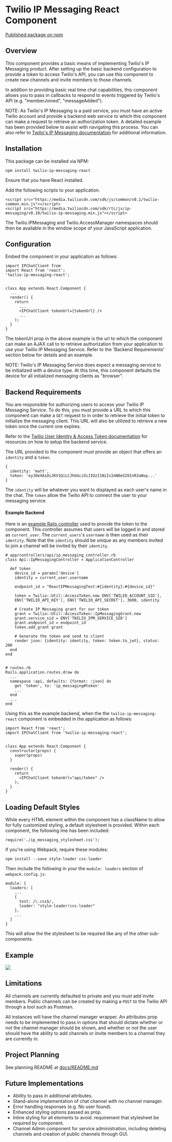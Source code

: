 # Twilio IP Messaging React Component

[Published package on npm](https://www.npmjs.com/package/twilio-ip-messaging-react)

## Overview

This component provides a basic means of implementing Twilio's IP Messaging product.  After setting up the basic backend configuration to provide a token to access Twilio's API, you can use this component to create new channels and invite members to those channels.

In addition to providing basic real time chat capabilities, this component allows you to pass in callbacks to respond to events triggered by Twilio's API (e.g. "memberJoined", "messageAdded").

NOTE:  As Twilio's IP Messaging is a paid service, you must have an active Twilio account and provide a backend web service to which this component can make a request to retrieve an authorization token.  A detailed example has been provided below to assist with navigating this process.  You can also refer to [Twilio's IP Messaging documentation](https://www.twilio.com/docs/api/ip-messaging) for additional information.

## Installation

This package can be installed via NPM:

```
npm install twilio-ip-messaging-react

```

Ensure that you have React installed.

Add the following scripts to your application.
```
<script src="https://media.twiliocdn.com/sdk/js/common/v0.1/twilio-common.min.js"></script>
<script src="https://media.twiliocdn.com/sdk/rtc/js/ip-messaging/v0.10/twilio-ip-messaging.min.js"></script>
```
The Twilio.IPMessaging and Twilio.AccessManager namespaces should then be available in the window scope of your JavaScript application.

## Configuration

Embed the component in your application as follows:  

```
import IPChatClient from
import React from 'react';
'twilio-ip-messaging-react';


class App extends React.Component {
  ...
  render() {
    return
      ...
      <IPChatClient tokenUrl={tokenUrl} />
      ...
    );
  }
}
```

The tokenUrl prop in the above example is the url to which the component can make an AJAX call to to retrieve authorization from your application to use your Twilio IP Messaging Service.  Refer to the 'Backend Requirements' section below for details and an example.

NOTE:  Twilio's IP Messaging Service does expect a messaging service to be initialized with a device type.  At this time, this component defaults the device for all initialized messaging clients as "browser".

## Backend Requirements

You are responsible for authorizing users to access your Twilio IP Messaging Service.  To do this, you must provide a URL to which this component can make a `GET` request to in order to retrieve the initial token to initialize the messaging client.  This URL will also be utilized to retrieve a new token once the current one expires.  

Refer to the [Twilio User Identity & Access Token documentation](https://www.twilio.com/docs/api/ip-messaging/guides/identity) for resources on how to setup the backend service.

The URL provided to the component must provide an object that offers an `identity` and a `token`.

```
{
  identity: 'matt',
  token: 'eyJ0eXAiOiJKV1QiLCJhbGciOiJIUzI1NiIsImN0eSI6InR3aWxp...'
}
```

The `identity` will be whatever you want to displayed as each user's name in the chat.  The `token` allow the Twilio API to connect the user to your messaging service.

#### Example Backend

Here is an [example Rails controller](https://github.com/Matjaxon/react-twilio-ip-messaging/blob/master/ReactIPMessagingTest2/app/controllers/api/ip_messaging_controller.rb) used to provide the token to the component.  This controller assumes that users will be logged in and stored as `current_user`.  The `current_users`'s `username` is then used as their `identity`.  Note that the `identity` should be unique as any members invited to join a channel will be invited by their `identity`.

```
# app/controllers/api/ip_messaging_controller.rb
class Api::IpMessagingController < ApplicationController

  def token
    device_id = params['device']
    identity = current_user.username

    endpoint_id = "ReactIPMessagingTest:#{identity}:#{device_id}"

    token = Twilio::Util::AccessToken.new ENV['TWILIO_ACCOUNT_SID'],
    ENV['TWILIO_API_KEY'], ENV['TWILIO_API_SECRET'], 3600, identity

    # Create IP Messaging grant for our token
    grant = Twilio::Util::AccessToken::IpMessagingGrant.new
    grant.service_sid = ENV['TWILIO_IPM_SERVICE_SID']
    grant.endpoint_id = endpoint_id
    token.add_grant grant

    # Generate the token and send to client
    render json: {identity: identity, token: token.to_jwt}, status: 200
  end
end


# routes.rb
Rails.application.routes.draw do
  ...
  namespace :api, defaults: {format: :json} do
    get 'token', to: 'ip_messaging#token'
    ...
  end
  ...
end

```

Using this as the example backend, when the the `twilio-ip-messaging-react` component is embedded in the application as follows:

```
import React from 'react';
import IPChatClient from 'twilio-ip-messaging-react';


class App extends React.Component {
  constructor(props) {
    super(props)
  }

  render() {
    return
      <IPChatClient tokenUrl="api/token" />
    );
  }
}
```

## Loading Default Styles

While every HTML element within the component has a className to allow for fully customized styling, a default stylesheet is provided.  Within each component, the following line has been included:

```
require('./ip_messaging_stylesheet.css');
```
If you're using Webpack, require these modules:
```
npm install --save style-loader css-loader
```

Then include the following in your the ```module: loaders``` section of `webpack.config.js`:

```
module: {
  loaders: [
    ...
    {
      test: /\.css$/,
      loader: "style-loader!css-loader"
    },
    ...
  ]
}
```

This will allow the the stylesheet to be required like any of the other sub-components.

## Example

![](http://res.cloudinary.com/dbwkodu79/image/upload/v1474850427/twilio_ip_messenger/messenger-screenshot.png)

## Limitations

All channels are currently defaulted to private and you must add invite members.  Public channels can be created by making a `POST` to the Twilio API through a tool such as Postman.

All instances will have the channel manager wrapper.  An attributes prop needs to be implemented to pass in options that should dictate whether or not the channel manager should be shown, and whether or not the user should have the ability to add channels or invite members to a channel they are currently in.

## Project Planning

See planning README at [docs/README.md](docs/README.md)

## Future Implementations

* Ability to pass in additional attributes.
* Stand-alone implementation of chat channel with no channel manager.
* Error handling responses (e.g. No user found).
* Enhanced styling options passed as prop.
* Inline styling for all elements to avoid. requirement that stylesheet be required by component.
* Channel Admin component for service administration, including deleting channels and creation of public channels through GUI.
